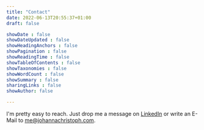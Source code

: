 ```yaml
---
title: "Contact"
date: 2022-06-13T20:55:37+01:00
draft: false

showDate : false
showDateUpdated : false
showHeadingAnchors : false
showPagination : false
showReadingTime : false
showTableOfContents : false
showTaxonomies : false 
showWordCount : false
showSummary : false
sharingLinks : false
showAuthor: false

---
```


I'm pretty easy to reach. Just drop me a message on <a href="https://www.linkedin.com/in/johanna-m-christoph-039b94177/">LinkedIn</a> or write an E-Mail to me@johannachristoph.com. 


